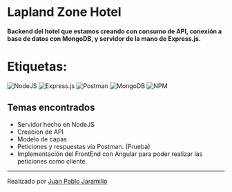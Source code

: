 # Lapland Zone Hotel

**Backend del hotel que estamos creando con consumo de API, conexión a base de datos con MongoDB, y servidor de la mano de Express.js.**

# Etiquetas: 	
![NodeJS](https://img.shields.io/badge/node.js-6DA55F?style=for-the-badge&logo=node.js&logoColor=white)
![Express.js](https://img.shields.io/badge/express.js-%23404d59.svg?style=for-the-badge&logo=express&logoColor=%2361DAFB)
![Postman](https://img.shields.io/badge/Postman-FF6C37?style=for-the-badge&logo=postman&logoColor=white)
![MongoDB](https://img.shields.io/badge/MongoDB-%234ea94b.svg?style=for-the-badge&logo=mongodb&logoColor=white)
![NPM](https://img.shields.io/badge/NPM-%23CB3837.svg?style=for-the-badge&logo=npm&logoColor=white)

 ## Temas encontrados
 * Servidor hecho en NodeJS 
 * Creacion de API 
 * Modelo de capas
 * Peticiones y respuestas vía Postman. (Prueba)
 * Implementación del FrontEnd con Angular para poder realizar las peticiones como cliente.

 * *** 
Realizado por [Juan Pablo Jaramillo](https://github.com/HotSauce96)
